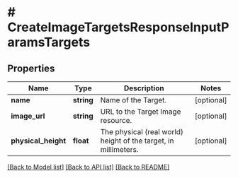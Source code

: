 # # CreateImageTargetsResponseInputParamsTargets

## Properties

Name | Type | Description | Notes
------------ | ------------- | ------------- | -------------
**name** | **string** | Name of the Target. | [optional]
**image_url** | **string** | URL to the Target Image resource. | [optional]
**physical_height** | **float** | The physical (real world) height of the target, in millimeters. | [optional]

[[Back to Model list]](../../README.md#models) [[Back to API list]](../../README.md#endpoints) [[Back to README]](../../README.md)
